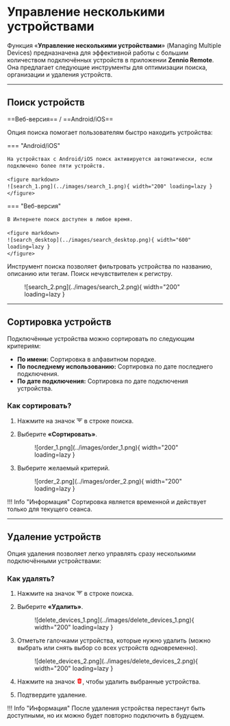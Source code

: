 # Управление несколькими устройствами

Функция «**Управление несколькими устройствами**» (Managing Multiple Devices) предназначена для эффективной работы с большим количеством подключённых устройств в приложении **Zennio Remote**. Она предлагает следующие инструменты для оптимизации поиска, организации и удаления устройств.

------

## Поиск устройств

==Веб-версия== / ==Android/iOS==

Опция поиска помогает пользователям быстро находить устройства:

=== "Android/iOS"

    На устройствах с Android/iOS поиск активируется автоматически, если подключено более пяти устройств.

    <figure markdown>
    ![search_1.png](../images/search_1.png){ width="200" loading=lazy }
    </figure>

=== "Веб-версия"

    В Интернете поиск доступен в любое время.

    <figure markdown>
    ![search_desktop](../images/search_desktop.png){ width="600" loading=lazy }
    </figure>

Инструмент поиска позволяет фильтровать устройства по названию, описанию или тегам. Поиск нечувствителен к регистру.

<figure markdown>
![search_2.png](../images/search_2.png){ width="200" loading=lazy }
</figure>

------

## Сортировка устройств

Подключённые устройства можно сортировать по следующим критериям:

- **По имени:** Сортировка в алфавитном порядке.
- **По последнему использованию:** Сортировка по дате последнего подключения.
- **По дате подключения:** Сортировка по дате подключения устройства.

### Как сортировать?

1. Нажмите на значок <svg stroke="currentColor" fill="currentColor" stroke-width="0" viewBox="0 0 512 512" height="1em" width="1em" xmlns="http://www.w3.org/2000/svg"><path d="M16 120h480v48H16zm80 112h320v48H96zm96 112h128v48H192z"></path></svg> в строке поиска.
2. Выберите **«Сортировать»**.
    <figure markdown>
    ![order_1.png](../images/order_1.png){ width="200" loading=lazy }
    </figure>

3. Выберите желаемый критерий.
    <figure markdown>
    ![order_2.png](../images/order_2.png){ width="200" loading=lazy }
    </figure>


!!! Info "Информация"
    Сортировка является временной и действует только для текущего сеанса.

------

## Удаление устройств

Опция удаления позволяет легко управлять сразу несколькими подключёнными устройствами:

### Как удалять?

1. Нажмите на значок <svg stroke="currentColor" fill="currentColor" stroke-width="0" viewBox="0 0 512 512" height="1em" width="1em" xmlns="http://www.w3.org/2000/svg"><path d="M16 120h480v48H16zm80 112h320v48H96zm96 112h128v48H192z"></path></svg> в строке поиска.
2. Выберите **«Удалить»**.
    <figure markdown>
    ![delete_devices_1.png](../images/delete_devices_1.png){ width="200" loading=lazy }
    </figure>

3. Отметьте галочками устройства, которые нужно удалить (можно выбрать или снять выбор со всех устройств одновременно).
    <figure markdown>
    ![delete_devices_2.png](../images/delete_devices_2.png){ width="200" loading=lazy }
    </figure>

4. Нажмите на значок <svg stroke="currentColor" fill="currentColor" stroke-width="0" viewBox="0 0 512 512" height="1em" width="1em" xmlns="http://www.w3.org/2000/svg" style="color: red;"><path fill="none" d="M296 64h-80a7.91 7.91 0 0 0-8 8v24h96V72a7.91 7.91 0 0 0-8-8z"></path><path d="M432 96h-96V72a40 40 0 0 0-40-40h-80a40 40 0 0 0-40 40v24H80a16 16 0 0 0 0 32h17l19 304.92c1.42 26.85 22 47.08 48 47.08h184c26.13 0 46.3-19.78 48-47l19-305h17a16 16 0 0 0 0-32zM192.57 416H192a16 16 0 0 1-16-15.43l-8-224a16 16 0 1 1 32-1.14l8 224A16 16 0 0 1 192.57 416zM272 400a16 16 0 0 1-32 0V176a16 16 0 0 1 32 0zm32-304h-96V72a7.91 7.91 0 0 1 8-8h80a7.91 7.91 0 0 1 8 8zm32 304.57A16 16 0 0 1 320 416h-.58A16 16 0 0 1 304 399.43l8-224a16 16 0 1 1 32 1.14z"></path></svg>, чтобы удалить выбранные устройства.
5. Подтвердите удаление.

!!! Info "Информация"
    После удаления устройства перестанут быть доступными, но их можно будет повторно подключить в будущем.
